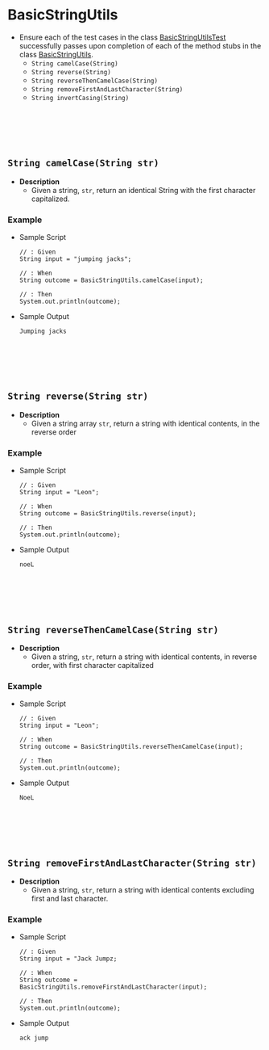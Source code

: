 # BasicStringUtils
* Ensure each of the test cases in the class [BasicStringUtilsTest]() successfully passes upon completion of each of the method stubs in the class [BasicStringUtils]().
    * `String camelCase(String)` 
    * `String reverse(String)`
    * `String reverseThenCamelCase(String)` 
    * `String removeFirstAndLastCharacter(String)` 
    * `String invertCasing(String)`
    






<br><br><br><br>
## `String camelCase(String str)`
* **Description**
    * Given a string, `str`, return an identical String with the first character capitalized.
### Example
* Sample Script

    ```
    // : Given
    String input = "jumping jacks";
    
    // : When
    String outcome = BasicStringUtils.camelCase(input);
    
    // : Then
    System.out.println(outcome);
    ```



* Sample Output

    ```
    Jumping jacks
    ```













<br><br><br><br>
## `String reverse(String str)`
* **Description**
    * Given a string array `str`, return a string with identical contents, in the reverse order

### Example
* Sample Script

    ```
    // : Given
    String input = "Leon";
    
    // : When
    String outcome = BasicStringUtils.reverse(input);
    
    // : Then
    System.out.println(outcome);
    ```



* Sample Output

    ```
    noeL
    ```









<br><br><br><br>
## `String reverseThenCamelCase(String str)`
* **Description**
    * Given a string, `str`, return a string with identical contents, in reverse order, with first character capitalized
### Example
* Sample Script

    ```
    // : Given
    String input = "Leon";
    
    // : When
    String outcome = BasicStringUtils.reverseThenCamelCase(input);
    
    // : Then
    System.out.println(outcome);
    ```



* Sample Output

    ```
    NoeL
    ```
    
    
    
    
    
    




<br><br><br><br>
## `String removeFirstAndLastCharacter(String str)`
* **Description**
    * Given a string, `str`, return a string with identical contents excluding first and last character.
### Example
* Sample Script

    ```
    // : Given
    String input = "Jack Jumpz;
    
    // : When
    String outcome = BasicStringUtils.removeFirstAndLastCharacter(input);
    
    // : Then
    System.out.println(outcome);
    ```



* Sample Output

    ```
    ack jump
    ```